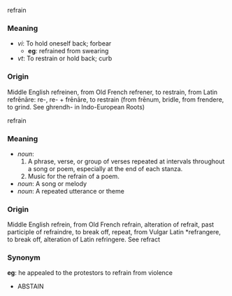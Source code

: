 refrain
### Meaning
+ _vi_: To hold oneself back; forbear
    + __eg__: refrained from swearing
+ _vt_: To restrain or hold back; curb

### Origin

Middle English refreinen, from Old French refrener, to restrain, from Latin refrēnāre: re-, re- + frēnāre, to restrain (from frēnum, bridle, from frendere, to grind. See ghrendh- in Indo-European Roots)

refrain
### Meaning
+ _noun_:
   1. A phrase, verse, or group of verses repeated at intervals throughout a song or poem, especially at the end of each stanza.
   2. Music for the refrain of a poem.
+ _noun_: A song or melody
+ _noun_: A repeated utterance or theme

### Origin

Middle English refrein, from Old French refrain, alteration of refrait, past participle of refraindre, to break off, repeat, from Vulgar Latin *refrangere, to break off, alteration of Latin refringere. See refract

### Synonym

__eg__: he appealed to the protestors to refrain from violence

+ ABSTAIN


